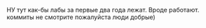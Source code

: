 НУ тут как-бы лабы за первые два года лежат.
Вроде работают.
коммиты не смотрите пожалуйста люди добрые)

